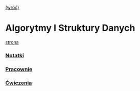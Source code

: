 [(wróć)](../)

# **A**lgorytmy **I** **S**truktury **D**anych
[strona](https://aisd.ii.uni.wroc.pl/app/)  


### [Notatki](./Notatki)
### [Pracownie](./Pracownie)
### [Ćwiczenia](./Ćwiczenia)
